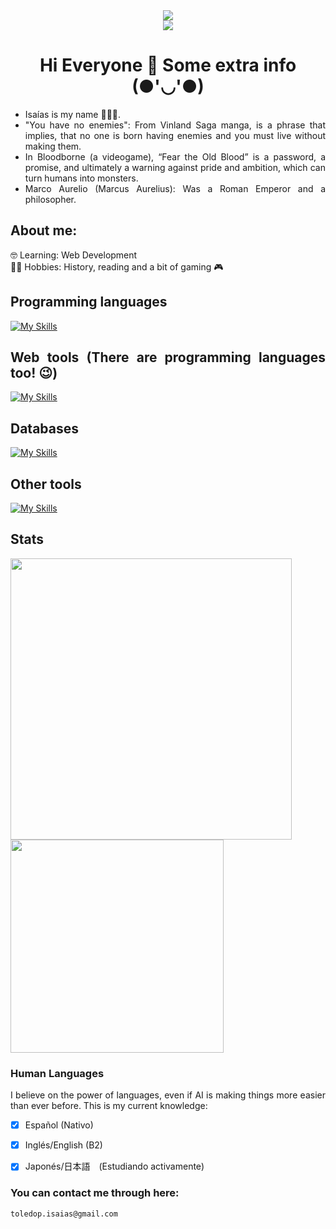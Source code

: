 <div align="justify">

<div align="center"><img src="https://readme-typing-svg.demolab.com/?pause=1000&center=true&vCenter=true&color=8B0000&font=Orbitron&width=600&size=24&lines=Remember;You+Have+No+Enemies;Fear+The+Old+Blood" href="https://git.io/typing-svg"></div>
<div align="center"><img src="https://readme-typing-svg.demolab.com/?pause=1000&center=true&vCenter=true&color=FFDF00&font=Orbitron&width=700&size=24&lines=Todo+lo+que+escuchamos+es+una+opinión,+no+un+hecho;Todo+lo+que+vemos+es+una+perspectiva,+no+la+verdad;Marco+Aurelio" href="https://git.io/typing-svg"></div>

# <div align="center">Hi Everyone 👋 Some extra info (●'◡'●)</div>
- Isaías is my name 🧙🏻‍♂️.
- "You have no enemies": From Vinland Saga manga, is a phrase that implies, that no one is born having enemies and you must live without making them.
- In Bloodborne (a videogame), “Fear the Old Blood” is a password, a promise, and ultimately a warning against pride and ambition, which can turn humans into monsters.
- Marco Aurelio (Marcus Aurelius): Was a Roman Emperor and a philosopher.

## About me:
🤓 Learning: Web Development</br>
🐱‍👤 Hobbies: History, reading and a bit of gaming 🎮</br>

## Programming languages
[![My Skills](https://skillicons.dev/icons?i=py&theme=light)](https://skillicons.dev)

## Web tools (There are programming languages too! 😉)
[![My Skills](https://skillicons.dev/icons?i=html,css,js,ts,php,django,vue&theme=light)](https://skillicons.dev)

## Databases
[![My Skills](https://skillicons.dev/icons?i=mysql,sqlite&theme=light)](https://skillicons.dev)

## Other tools
[![My Skills](https://skillicons.dev/icons?i=git,md,bash,vscode)](https://skillicons.dev)

## Stats
<img src="https://github-readme-stats.vercel.app/api?username=IsaiasTolP&show_icons=true&theme=highcontrast&text_color=ffffff&title_color=ff0000&icon_color=ffff00&hide_border=true" width="450">
<img src="https://github-readme-stats.vercel.app/api/top-langs/?username=IsaiasTolP&layout=compact&theme=highcontrast&text_color=ffffff&title_color=ff0000&icon_color=ffff00&hide_border=true" width="341">

### Human Languages
I believe on the power of languages, even if AI is making things more easier than ever before. This is my current knowledge:

* [X] Español (Nativo)
* [x] Inglés/English (B2)
* [X] Japonés/日本語　(Estudiando activamente)



### You can contact me through here:
`toledop.isaias@gmail.com`

</div>

<!--
**IsaiasTolP/IsaiasTolP** is a ✨ _special_ ✨ repository because its `README.md` (this file) appears on your GitHub profile.

Here are some ideas to get you started:

- 🔭 I’m currently working on ...
- 🌱 I’m currently learning ...
- 👯 I’m looking to collaborate on ...
- 🤔 I’m looking for help with ...
- 💬 Ask me about ...
- 📫 How to reach me: ...
- 😄 Pronouns: ...
- ⚡ Fun fact: ...
-->
